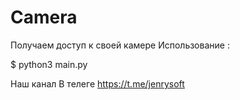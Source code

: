 # Camera
Получаем доступ к своей камере
Использование :

$ python3 main.py

Наш канал В телеге https://t.me/jenrysoft
